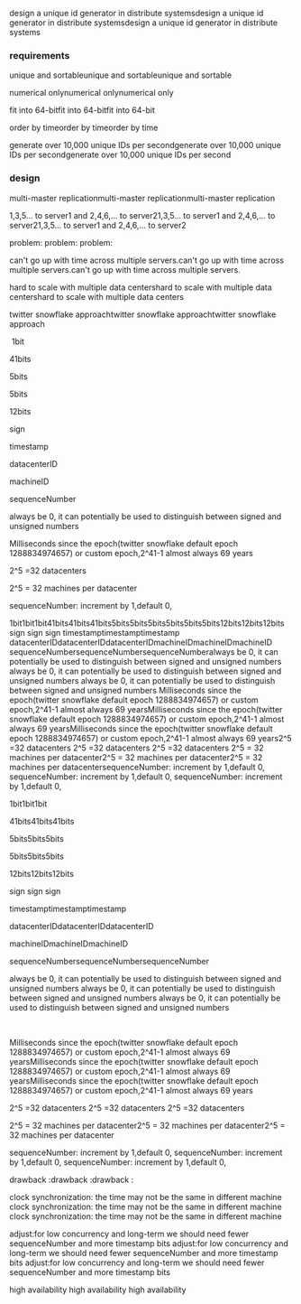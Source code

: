 

design a unique id generator in distribute systemsdesign a unique id generator in distribute systemsdesign a unique id generator in distribute systems​​


### requirements​



unique and sortableunique and sortableunique and sortable​​



numerical onlynumerical onlynumerical only​​



fit into 64-bitfit into 64-bitfit into 64-bit​​



order by timeorder by timeorder by time​​



generate over 10,000 unique IDs per secondgenerate over 10,000 unique IDs per secondgenerate over 10,000 unique IDs per second​​


### design​



multi-master replicationmulti-master replicationmulti-master replication​​



1,3,5... to server1 and 2,4,6,... to server21,3,5... to server1 and 2,4,6,... to server21,3,5... to server1 and 2,4,6,... to server2​​



 problem:  problem:  problem: ​​



can't go up with time across multiple servers.can't go up with time across multiple servers.can't go up with time across multiple servers.​​



hard to scale with multiple data centershard to scale with multiple data centershard to scale with multiple data centers​​



twitter snowflake approachtwitter snowflake approachtwitter snowflake approach​​



​
1bit​
	
41bits​
	
5bits​
	
5bits​
	
12bits​


sign ​
	
timestamp ​
	
datacenterID ​
	
machineID​
	
sequenceNumber​


always be 0, it can potentially be used to distinguish between signed and unsigned numbers ​
​
	
Milliseconds since the epoch(twitter snowflake default epoch 1288834974657) or custom epoch,2^41-1 almost always 69 years​
	
2^5 =32 datacenters ​
	
2^5 = 32 machines per datacenter​
	
sequenceNumber: increment by 1,default 0, ​

​1bit1bit1bit​​41bits41bits41bits​​5bits5bits5bits​​5bits5bits5bits​​12bits12bits12bits​​sign sign sign ​​timestamptimestamptimestamp  ​​datacenterIDdatacenterIDdatacenterID  ​​machineIDmachineIDmachineID​​sequenceNumbersequenceNumbersequenceNumber​​always be 0, it can potentially be used to distinguish between signed and unsigned numbers always be 0, it can potentially be used to distinguish between signed and unsigned numbers always be 0, it can potentially be used to distinguish between signed and unsigned numbers ​​​​Milliseconds since the epoch(twitter snowflake default epoch 1288834974657) or custom epoch,2^41-1 almost always 69 yearsMilliseconds since the epoch(twitter snowflake default epoch 1288834974657) or custom epoch,2^41-1 almost always 69 yearsMilliseconds since the epoch(twitter snowflake default epoch 1288834974657) or custom epoch,2^41-1 almost always 69 years​​2^5 =32 datacenters 2^5 =32 datacenters 2^5 =32 datacenters ​​2^5 = 32 machines per datacenter2^5 = 32 machines per datacenter2^5 = 32 machines per datacenter​​sequenceNumber: increment by 1,default 0, sequenceNumber: increment by 1,default 0, sequenceNumber: increment by 1,default 0, ​​​​



1bit1bit1bit​​



41bits41bits41bits​​



5bits5bits5bits​​



5bits5bits5bits​​



12bits12bits12bits​​



sign sign sign ​​



timestamptimestamptimestamp  ​​



datacenterIDdatacenterIDdatacenterID  ​​



machineIDmachineIDmachineID​​



sequenceNumbersequenceNumbersequenceNumber​​



always be 0, it can potentially be used to distinguish between signed and unsigned numbers always be 0, it can potentially be used to distinguish between signed and unsigned numbers always be 0, it can potentially be used to distinguish between signed and unsigned numbers ​​



​​



Milliseconds since the epoch(twitter snowflake default epoch 1288834974657) or custom epoch,2^41-1 almost always 69 yearsMilliseconds since the epoch(twitter snowflake default epoch 1288834974657) or custom epoch,2^41-1 almost always 69 yearsMilliseconds since the epoch(twitter snowflake default epoch 1288834974657) or custom epoch,2^41-1 almost always 69 years​​



2^5 =32 datacenters 2^5 =32 datacenters 2^5 =32 datacenters ​​



2^5 = 32 machines per datacenter2^5 = 32 machines per datacenter2^5 = 32 machines per datacenter​​



sequenceNumber: increment by 1,default 0, sequenceNumber: increment by 1,default 0, sequenceNumber: increment by 1,default 0, ​​



drawback :drawback :drawback :​​



clock synchronization: the time may not be the same in different machine clock synchronization: the time may not be the same in different machine clock synchronization: the time may not be the same in different machine ​​



 adjust:for low concurrency and long-term we should need fewer sequenceNumber and more timestamp bits adjust:for low concurrency and long-term we should need fewer sequenceNumber and more timestamp bits adjust:for low concurrency and long-term we should need fewer sequenceNumber and more timestamp bits​​



 high availability high availability high availability​​



​​

